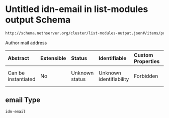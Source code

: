 # Untitled idn-email in list-modules output Schema

```txt
http://schema.nethserver.org/cluster/list-modules-output.json#/items/properties/authors/items/parameters/email
```

Author mail address

| Abstract            | Extensible | Status         | Identifiable            | Custom Properties | Additional Properties | Access Restrictions | Defined In                                                                            |
| :------------------ | :--------- | :------------- | :---------------------- | :---------------- | :-------------------- | :------------------ | :------------------------------------------------------------------------------------ |
| Can be instantiated | No         | Unknown status | Unknown identifiability | Forbidden         | Allowed               | none                | [list-modules-output.json\*](cluster/list-modules-output.json "open original schema") |

## email Type

`idn-email`
